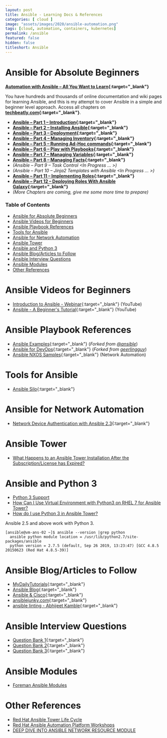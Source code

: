 ```yaml
---
layout: post
title: Ansible - Learning Docs & References
categories: [ cloud ]
image: "assets/images/2020/ansible-automation.png"
tags: [cloud, automation, containers, kubernetes]
permalink: /ansible
featured: false
hidden: false
titleshort: Ansible
---
```


# Ansible for Absolute Beginners

**[Automation with Ansible – All You Want to Learn](https://www.techbeatly.com/ansible/){:target="_blank"}** 

You have hundreds and thousands of online documentation and wiki pages for learning Ansible, and this is my attempt to cover Ansible in a simple and beginner level approach. Access all chapters on **[techbeatly.com](https://www.techbeatly.com/ansible/){:target="_blank"}**. 

- **[Ansible – Part 1 – Introduction](https://www.techbeatly.com/2018/06/ansible-part-1-introduction.html/){:target="_blank"}**
- **[Ansible – Part 2 – Installing Ansible](https://www.techbeatly.com/2018/06/ansible-part-2-installing-ansible.html/){:target="_blank"}**
- **[Ansible – Part 3 – Deployment](https://www.techbeatly.com/2018/06/ansible-part-3-deployment.html/){:target="_blank"}**
- **[Ansible – Part 4 – Managing Inventory](https://www.techbeatly.com/2018/06/ansible-part-4-managing-inventory.html/){:target="_blank"}**
- **[Ansible – Part 5 – Running Ad-Hoc commands](https://www.techbeatly.com/2018/06/ansible-part-5-running-ad-hoc-commands.html/){:target="_blank"}**
- **[Ansible – Part 6 – Play with Playbooks](https://www.techbeatly.com/2018/06/ansible-part-6-play-with-playbooks.html/){:target="_blank"}**
- **[Ansible – Part 7 – Managing Variables](https://www.techbeatly.com/2019/08/ansible-part-7-managing-variables.html/){:target="_blank"}**
- **[Ansible – Part 8 – Managing Facts](https://www.techbeatly.com/2019/09/ansible-part-8-managing-facts.html/){:target="_blank"}**
- *(Ansible – Part 9 – Task Control <In Progress … >)*
- *(Ansible – Part 10 – Jinja2 Templates with Ansible <In Progress … >)*
- **[Ansible – Part 11 – Implementing Roles](https://www.techbeatly.com/2018/06/ansible-part-11-implementing-roles.html/){:target="_blank"}**
- **[Ansible – Part 12 – Deploying Roles With Ansible Galaxy](https://www.techbeatly.com/2018/06/ansible-part-12-deploying-roles-with-ansible-galaxy.html/){:target="_blank"}**
- *(More Chapters are coming, give me some more time to prepare)*

<h3>Table of Contents</h3>

- [Ansible for Absolute Beginners](#ansible-for-absolute-beginners)
- [Ansible Videos for Beginners](#ansible-videos-for-beginners)
- [Ansible Playbook References](#ansible-playbook-references)
- [Tools for Ansible](#tools-for-ansible)
- [Ansible for Network Automation](#ansible-for-network-automation)
- [Ansible Tower](#ansible-tower)
- [Ansible and Python 3](#ansible-and-python-3)
- [Ansible Blog/Articles to Follow](#ansible-blogarticles-to-follow)
- [Ansible Interview Questions](#ansible-interview-questions)
- [Ansible Modules](#ansible-modules)
- [Other References](#other-references)

# Ansible Videos for Beginners

- [Introduction to Ansible - Webinar](https://www.youtube.com/watch?v=iVWmbStE1MM){:target="_blank"} (YouTube)
- [Ansible - A Beginner's Tutorial](https://www.youtube.com/watch?v=icR-df2Olm8){:target="_blank"} (YouTube)

# Ansible Playbook References

- [Ansible Examples](https://github.com/ginigangadharan/ansible-examples){:target="_blank"}
(*Forked from [@ansible](https://github.com/ansible/ansible-examples)*)
- [Ansible for DevOps](https://github.com/ginigangadharan/ansible-for-devops){:target="_blank"} 
(*Forked from [geerlingguy](https://github.com/geerlingguy/ansible-for-devops)*)
- [Ansible NXOS Samples](https://github.com/ginigangadharan/Ansible-NXOS){:target="_blank"} (Network Automation)

# Tools for Ansible

- [Ansible Silo](https://groupon.github.io/ansible-silo){:target="_blank"}

# Ansible for Network Automation

- [Network Device Authentication with Ansible 2.3](https://www.ansible.com/blog/network-device-authentication-with-ansible-2-3){:target="_blank"}

# Ansible Tower

- [What Happens to an Ansible Tower Installation After the Subscription/License has Expired?](https://access.redhat.com/solutions/3389421)

# Ansible and Python 3

- [Python 3 Support](https://docs.ansible.com/ansible/latest/reference_appendices/python_3_support.html)
- [How Can I Use Virtual Environment with Python3 on RHEL 7 for Ansible Tower?](https://access.redhat.com/solutions/4371201)
- [How do I use Python 3 in Ansible Tower?](https://access.redhat.com/solutions/3569661)

Ansible 2.5 and above work with Python 3.

```
[ansible@vm-ans-02 ~]$ ansible --version |grep python
  ansible python module location = /usr/lib/python2.7/site-packages/ansible
  python version = 2.7.5 (default, Sep 26 2019, 13:23:47) [GCC 4.8.5 20150623 (Red Hat 4.8.5-39)]
```


# Ansible Blog/Articles to Follow
- [MyDailyTutorials](http://www.mydailytutorials.com/category/tutorials/ansible/){:target="_blank"}
- [Ansible Blog](https://www.ansible.com/blog){:target="_blank"}
- [Ansible & Cisco](https://blogs.cisco.com/tag/ansible){:target="_blank"}
- [ansiblejunky.com](https://www.ansiblejunky.com/){:target="_blank"}
- [ansible linting - Abhijeet Kamble](https://medium.com/faun/linting-your-ansible-playbooks-and-make-a-continuous-integration-ci-solution-bcf8b4ea4c03){:target="_blank"}

# Ansible Interview Questions
- [Question Bank 1](https://career.guru99.com/ansible-interview-questions-answers/){:target="_blank"}
- [Question Bank 2](https://www.edureka.co/blog/interview-questions/ansible-interview-questions/){:target="_blank"}
- [Question Bank 3](https://mindmajix.com/ansible-interview-questions){:target="_blank"}

# Ansible Modules

- [Foreman Ansible Modules](https://github.com/theforeman/foreman-ansible-modules)

# Other References

- [Red Hat Ansible Tower Life Cycle](https://access.redhat.com/support/policy/updates/ansible-tower)
- [Red Hat Ansible Automation Platform Workshops](https://github.com/ansible/workshops)
- [DEEP DIVE INTO ANSIBLE NETWORK RESOURCE MODULE](https://www.ansible.com/deep-dive-into-ansible-network-resource-module)